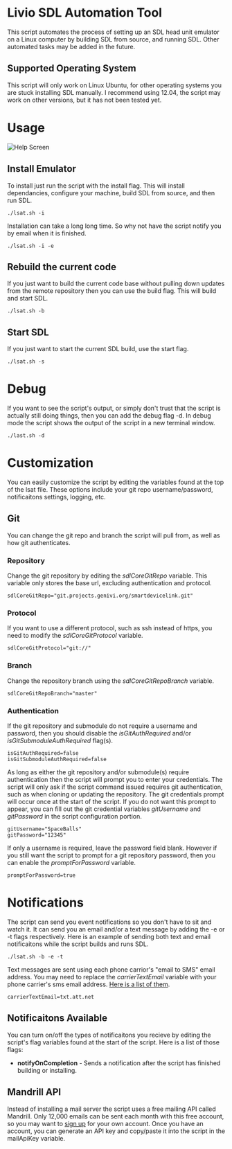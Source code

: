 # Livio SDL Automation Tool

This script automates the process of setting up an SDL head unit emulator on a Linux computer by building SDL from source, and running SDL.  Other automated tasks may be added in the future.

## Supported Operating System
This script will only work on Linux Ubuntu, for other operating systems you are stuck installing SDL manually.  I recommend using 12.04, the script may work on other versions, but it has not been tested yet.

# Usage
![Help Screen](http://i.imgur.com/b2g6FVn.png?1)

## Install Emulator
To install just run the script with the install flag.  This will install dependancies, configure your machine, build SDL from source, and then run SDL.

    ./lsat.sh -i
	
Installation can take a long long time. So why not have the script notify you by email when it is finished.

    ./lsat.sh -i -e
	
## Rebuild the current code
If you just want to build the current code base without pulling down updates from the remote repository then you can use the build flag.  This will build and start SDL.

    ./lsat.sh -b
	
## Start SDL
If you just want to start the current SDL build, use the start flag.

    ./lsat.sh -s
	
# Debug
If you want to see the script's output, or simply don't trust that the script is actually still doing things, then you can add the debug flag -d.  In debug mode the script shows the output of the script in a new terminal window.
    
    ./last.sh -d
    
# Customization
You can easily customize the script by editing the variables found at the top of the lsat file.  These options include your git repo username/password, notificaitons settings, logging, etc.

## Git
You can change the git repo and branch the script will pull from, as well as how git authenticates.

### Repository
Change the git repository by editing the *sdlCoreGitRepo* variable.  This variable only stores the base url, excluding authentication and protocol.

    sdlCoreGitRepo="git.projects.genivi.org/smartdevicelink.git"

### Protocol
If you want to use a different protocol, such as ssh instead of https, you need to modify the *sdlCoreGitProtocol* variable.
    
    sdlCoreGitProtocol="git://"

### Branch    
Change the repository branch using the *sdlCoreGitRepoBranch* variable.

    sdlCoreGitRepoBranch="master"
    
### Authentication 
If the git repository and submodule do not require a username and password, then you should disable the *isGitAuthRequired* and/or *isGitSubmoduleAuthRequired* flag(s).

    isGitAuthRequired=false
    isGitSubmoduleAuthRequired=false

As long as either the git repository and/or submodule(s) require authentication then the script will prompt you to enter your credentials. The script will only ask if the script command issued requires git authentication, such as when cloning or updating the repository.  The git credentials prompt will occur once at the start of the script.  If you do not want this prompt to appear, you can fill out the git credential variables *gitUsername* and *gitPassword* in the script configuration portion.
  
    gitUsername="SpaceBalls"
    gitPassword="12345"
    
If only a username is required, leave the password field blank.  However if you still want the script to prompt for a git repository password, then you can enable the *promptForPassword* variable.

    promptForPassword=true

# Notifications
The script can send you event notifications so you don't have to sit and watch it.  It can send you an email and/or a text message by adding the -e or -t flags respectively.  Here is an example of sending both text and email notificaitons while the script builds and runs SDL. 

    ./lsat.sh -b -e -t

Text messages are sent using each phone carrior's "email to SMS" email address.  You may need to replace the *carrierTextEmail* variable with your phone carrier's sms email address.  [Here is a list of them](http://www.emailtextmessages.com).
   
    carrierTextEmail=txt.att.net

## Notificaitons Available
You can turn on/off the types of notificaitons you recieve by editing the script's flag variables found at the start of the script.  Here is a list of those flags:

+ **notifyOnCompletion** - Sends a notification after the script has finished building or installing.

## Mandrill API
Instead of installing a mail server the script uses a free mailing API called Mandrill.  Only 12,000 emails can be sent each month with this free account, so you may want to [sign up](https://mandrill.com/pricing/) for your own account.  Once you have an account, you can generate an API key and copy/paste it into the script in the mailApiKey variable.

